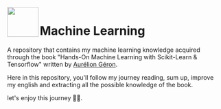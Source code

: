 <img src="https://user-images.githubusercontent.com/48635609/115621509-ff964b80-a2cc-11eb-8aff-680c4cfbbac2.png" align="left" width="73px" height="70px"/>

# Machine Learning

A repository that contains my machine learning knowledge acquired through the book "Hands-On Machine Learning with Scikit-Learn & Tensorflow" written by [Aurélion Géron](https://github.com/ageron).

Here in this repository, you'll follow my journey reading, sum up, improve my english and extracting all the possible knowledge of the book.

let's enjoy this journey 🚀✨.